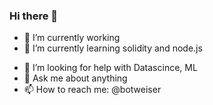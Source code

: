 ### Hi there 👋

<!--
**semdestroyer/semdestroyer** is a ✨ _special_ ✨ repository because its `README.md` (this file) appears on your GitHub profile.

Here are some ideas to get you started:
-->

- 🔭 I’m currently working
- 🌱 I’m currently learning solidity and node.js
<!--
- 👯 I’m looking to collaborate on ...
-->
- 🤔 I’m looking for help with Datascince, ML
- 💬 Ask me about anything
- 📫 How to reach me: @botweiser
